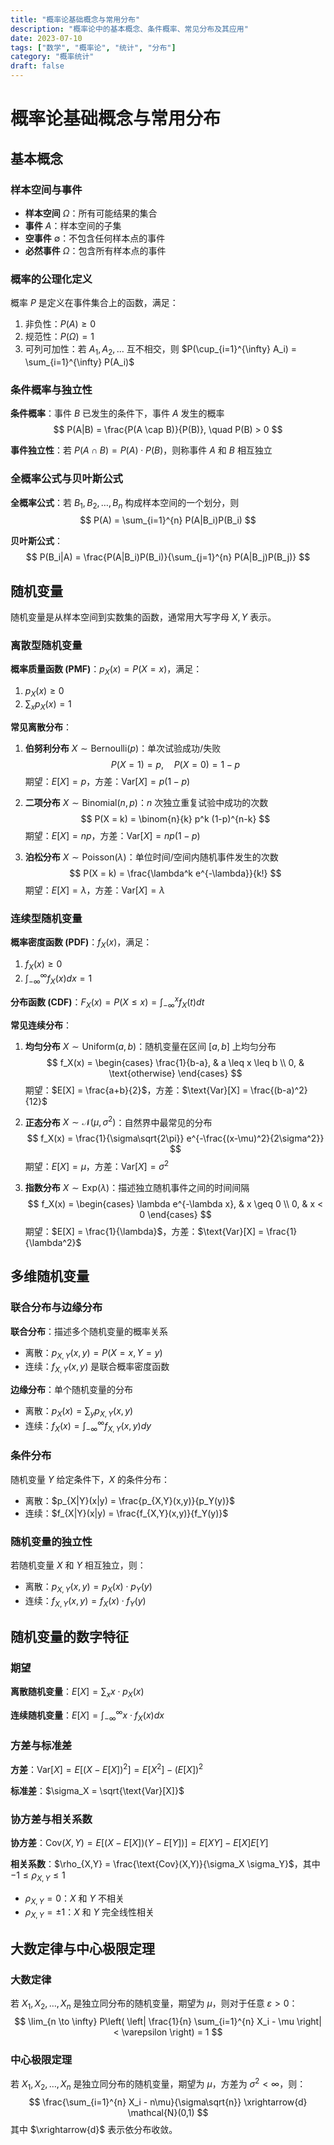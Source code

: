```yaml
---
title: "概率论基础概念与常用分布"
description: "概率论中的基本概念、条件概率、常见分布及其应用"
date: 2023-07-10
tags: ["数学", "概率论", "统计", "分布"]
category: "概率统计"
draft: false
---
```


# 概率论基础概念与常用分布

## 基本概念

### 样本空间与事件

- **样本空间** $\Omega$：所有可能结果的集合
- **事件** $A$：样本空间的子集
- **空事件** $\emptyset$：不包含任何样本点的事件
- **必然事件** $\Omega$：包含所有样本点的事件

### 概率的公理化定义

概率 $P$ 是定义在事件集合上的函数，满足：
1. 非负性：$P(A) \geq 0$
2. 规范性：$P(\Omega) = 1$
3. 可列可加性：若 $A_1, A_2, \ldots$ 互不相交，则 $P(\cup_{i=1}^{\infty} A_i) = \sum_{i=1}^{\infty} P(A_i)$

### 条件概率与独立性

**条件概率**：事件 $B$ 已发生的条件下，事件 $A$ 发生的概率
$$ P(A|B) = \frac{P(A \cap B)}{P(B)}, \quad P(B) > 0 $$

**事件独立性**：若 $P(A \cap B) = P(A) \cdot P(B)$，则称事件 $A$ 和 $B$ 相互独立

### 全概率公式与贝叶斯公式

**全概率公式**：若 $B_1, B_2, \ldots, B_n$ 构成样本空间的一个划分，则
$$ P(A) = \sum_{i=1}^{n} P(A|B_i)P(B_i) $$

**贝叶斯公式**：
$$ P(B_i|A) = \frac{P(A|B_i)P(B_i)}{\sum_{j=1}^{n} P(A|B_j)P(B_j)} $$

## 随机变量

随机变量是从样本空间到实数集的函数，通常用大写字母 $X, Y$ 表示。

### 离散型随机变量

**概率质量函数 (PMF)**：$p_X(x) = P(X = x)$，满足：
1. $p_X(x) \geq 0$
2. $\sum_{x} p_X(x) = 1$

**常见离散分布**：

1. **伯努利分布** $X \sim \text{Bernoulli}(p)$：单次试验成功/失败
   $$ P(X = 1) = p, \quad P(X = 0) = 1-p $$
   期望：$E[X] = p$，方差：$\text{Var}[X] = p(1-p)$

2. **二项分布** $X \sim \text{Binomial}(n, p)$：$n$ 次独立重复试验中成功的次数
   $$ P(X = k) = \binom{n}{k} p^k (1-p)^{n-k} $$
   期望：$E[X] = np$，方差：$\text{Var}[X] = np(1-p)$

3. **泊松分布** $X \sim \text{Poisson}(\lambda)$：单位时间/空间内随机事件发生的次数
   $$ P(X = k) = \frac{\lambda^k e^{-\lambda}}{k!} $$
   期望：$E[X] = \lambda$，方差：$\text{Var}[X] = \lambda$

### 连续型随机变量

**概率密度函数 (PDF)**：$f_X(x)$，满足：
1. $f_X(x) \geq 0$
2. $\int_{-\infty}^{\infty} f_X(x) dx = 1$

**分布函数 (CDF)**：$F_X(x) = P(X \leq x) = \int_{-\infty}^{x} f_X(t) dt$

**常见连续分布**：

1. **均匀分布** $X \sim \text{Uniform}(a, b)$：随机变量在区间 $[a, b]$ 上均匀分布
   $$ f_X(x) = \begin{cases} 
   \frac{1}{b-a}, & a \leq x \leq b \\
   0, & \text{otherwise}
   \end{cases} $$
   期望：$E[X] = \frac{a+b}{2}$，方差：$\text{Var}[X] = \frac{(b-a)^2}{12}$

2. **正态分布** $X \sim \mathcal{N}(\mu, \sigma^2)$：自然界中最常见的分布
   $$ f_X(x) = \frac{1}{\sigma\sqrt{2\pi}} e^{-\frac{(x-\mu)^2}{2\sigma^2}} $$
   期望：$E[X] = \mu$，方差：$\text{Var}[X] = \sigma^2$

3. **指数分布** $X \sim \text{Exp}(\lambda)$：描述独立随机事件之间的时间间隔
   $$ f_X(x) = \begin{cases} 
   \lambda e^{-\lambda x}, & x \geq 0 \\
   0, & x < 0
   \end{cases} $$
   期望：$E[X] = \frac{1}{\lambda}$，方差：$\text{Var}[X] = \frac{1}{\lambda^2}$

## 多维随机变量

### 联合分布与边缘分布

**联合分布**：描述多个随机变量的概率关系
- 离散：$p_{X,Y}(x,y) = P(X=x, Y=y)$
- 连续：$f_{X,Y}(x,y)$ 是联合概率密度函数

**边缘分布**：单个随机变量的分布
- 离散：$p_X(x) = \sum_y p_{X,Y}(x,y)$
- 连续：$f_X(x) = \int_{-\infty}^{\infty} f_{X,Y}(x,y) dy$

### 条件分布

随机变量 $Y$ 给定条件下，$X$ 的条件分布：
- 离散：$p_{X|Y}(x|y) = \frac{p_{X,Y}(x,y)}{p_Y(y)}$
- 连续：$f_{X|Y}(x|y) = \frac{f_{X,Y}(x,y)}{f_Y(y)}$

### 随机变量的独立性

若随机变量 $X$ 和 $Y$ 相互独立，则：
- 离散：$p_{X,Y}(x,y) = p_X(x) \cdot p_Y(y)$
- 连续：$f_{X,Y}(x,y) = f_X(x) \cdot f_Y(y)$

## 随机变量的数字特征

### 期望

**离散随机变量**：$E[X] = \sum_x x \cdot p_X(x)$

**连续随机变量**：$E[X] = \int_{-\infty}^{\infty} x \cdot f_X(x) dx$

### 方差与标准差

**方差**：$\text{Var}[X] = E[(X-E[X])^2] = E[X^2] - (E[X])^2$

**标准差**：$\sigma_X = \sqrt{\text{Var}[X]}$

### 协方差与相关系数

**协方差**：$\text{Cov}(X,Y) = E[(X-E[X])(Y-E[Y])] = E[XY] - E[X]E[Y]$

**相关系数**：$\rho_{X,Y} = \frac{\text{Cov}(X,Y)}{\sigma_X \sigma_Y}$，其中 $-1 \leq \rho_{X,Y} \leq 1$
- $\rho_{X,Y} = 0$：$X$ 和 $Y$ 不相关
- $\rho_{X,Y} = \pm 1$：$X$ 和 $Y$ 完全线性相关

## 大数定律与中心极限定理

### 大数定律

若 $X_1, X_2, \ldots, X_n$ 是独立同分布的随机变量，期望为 $\mu$，则对于任意 $\varepsilon > 0$：
$$ \lim_{n \to \infty} P\left( \left| \frac{1}{n} \sum_{i=1}^{n} X_i - \mu \right| < \varepsilon \right) = 1 $$

### 中心极限定理

若 $X_1, X_2, \ldots, X_n$ 是独立同分布的随机变量，期望为 $\mu$，方差为 $\sigma^2 < \infty$，则：
$$ \frac{\sum_{i=1}^{n} X_i - n\mu}{\sigma\sqrt{n}} \xrightarrow{d} \mathcal{N}(0,1) $$
其中 $\xrightarrow{d}$ 表示依分布收敛。 